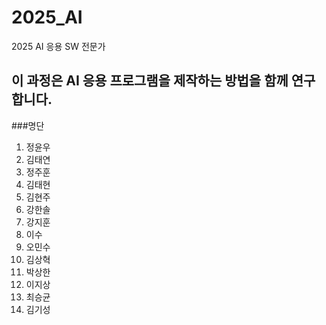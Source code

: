 # 2025_AI
2025 AI 응용 SW 전문가
## 이 과정은 AI 응용 프로그램을 제작하는 방법을 함께 연구합니다.

###명단
1. 정윤우
2. 김태연
3. 정주훈
4. 김태현
5. 김현주
6. 강한솔
7. 강지훈
8. 이수
9. 오민수
10. 김상혁
11. 박상한
12. 이지상
13. 최승균
14. 김기성
